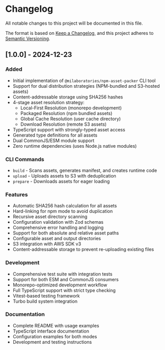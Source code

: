 # Changelog

All notable changes to this project will be documented in this file.

The format is based on [Keep a Changelog](https://keepachangelog.com/en/1.0.0/),
and this project adheres to [Semantic Versioning](https://semver.org/spec/v2.0.0.html).

## [1.0.0] - 2024-12-23

### Added
- Initial implementation of `@milaboratories/npm-asset-packer` CLI tool
- Support for dual distribution strategies (NPM-bundled and S3-hosted assets)
- Content-addressable storage using SHA256 hashes
- 4-stage asset resolution strategy:
  - Local-First Resolution (monorepo development)
  - Packaged Resolution (npm bundled assets)
  - Global Cache Resolution (user cache directory)
  - Download Resolution (remote S3 assets)
- TypeScript support with strongly-typed asset access
- Generated type definitions for all assets
- Dual CommonJS/ESM module support
- Zero runtime dependencies (uses Node.js native modules)

### CLI Commands
- `build` - Scans assets, generates manifest, and creates runtime code
- `upload` - Uploads assets to S3 with deduplication
- `prepare` - Downloads assets for eager loading

### Features
- Automatic SHA256 hash calculation for all assets
- Hard-linking for npm mode to avoid duplication
- Recursive asset directory scanning
- Configuration validation with Zod schemas
- Comprehensive error handling and logging
- Support for both absolute and relative asset paths
- Configurable asset and output directories
- S3 integration with AWS SDK v3
- Content-addressable storage to prevent re-uploading existing files

### Development
- Comprehensive test suite with integration tests
- Support for both ESM and CommonJS consumers
- Monorepo-optimized development workflow
- Full TypeScript support with strict type checking
- Vitest-based testing framework
- Turbo build system integration

### Documentation
- Complete README with usage examples
- TypeScript interface documentation
- Configuration examples for both modes
- Development and testing instructions